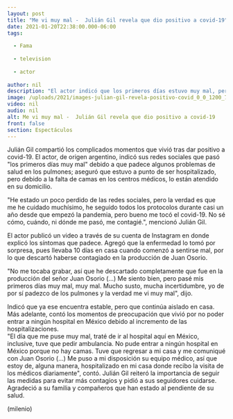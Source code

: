 ```yaml
---
layout: post
title: "Me vi muy mal -  Julián Gil revela que dio positivo a covid-19"
date: 2021-01-20T22:38:00.000-06:00
tags:
  
  - Fama
  
  - television
  
  - actor
  
author: nil
description: "El actor indicó que los primeros días estuvo muy mal, pero que no pudo entrar a ningún hospital en México debido a la falta de camas para pacientes con covid-19. "
image: /uploads/2021/images-julian-gil-revela-positivo-covid_0_0_1200_747.jpg
video: nil
audio: nil
alt: Me vi muy mal -  Julián Gil revela que dio positivo a covid-19
front: false
section: Espectáculos
---
```


Julián Gil compartió los complicados momentos que vivió tras dar positivo a covid-19. El actor, de origen argentino, indicó sus redes sociales que pasó "los primeros días muy mal" debido a que padece algunos problemas de salud en los pulmones; aseguró que estuvo a punto de ser hospitalizado, pero debido a la falta de camas en los centros médicos, lo están atendido en su domicilio.  

"He estado un poco perdido de las redes sociales, pero la verdad es que me he cuidado muchísimo, he seguido todos los protocolos durante casi un año desde que empezó la pandemia, pero bueno me tocó el covid-19. No sé cómo, cuándo, ni dónde me pasó, me contagié.", mencionó Julián Gil. 

El actor publicó un video a través de su cuenta de Instagram en donde explicó los síntomas que padece. Agregó que la enfermedad lo tomó por sorpresa, pues llevaba 10 días en casa cuando comenzó a sentirse mal, por lo que descartó haberse contagiado en la producción de Juan Osorio. 

"No me tocaba grabar, así que he descartado completamente que fue en la producción del señor Juan Osorio (...) Me siento bien, pero pasé mis primeros días muy mal, muy mal. Mucho susto, mucha incertidumbre, yo de por sí padezco de los pulmones y la verdad me vi muy mal", dijo.  

Indicó que ya ese encuentra estable, pero que continúa aislado en casa. Más adelante, contó los momentos de preocupación que vivió por no poder entrar a ningún hospital en México debido al incremento de las hospitalizaciones.  
"El día que me puse muy mal, traté de ir al hospital aquí en México, inclusive, tuve que pedir ambulancia. No pude entrar a ningún hospital en México porque no hay camas. Tuve que regresar a mi casa y me comuniqué con Juan Osorio (...) Me puso a mi disposición su equipo médico, así que estoy de, alguna manera, hospitalizado en mi casa donde recibo la visita de los médicos diariamente", contó. 
Julián Gil reiteró la importancia de seguir las medidas para evitar más contagios y pidió a sus seguidores cuidarse. Agradeció a su familia y compañeros que han estado al pendiente de su salud.   

(milenio)